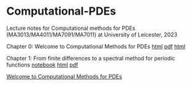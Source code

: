 # Computational-PDEs

Lecture notes for Computational methods for PDEs (MA3013/MA4011/MA7091/MA7011) at University of Leicester, 2023

Chapter 0: Welcome to Computational Methods for PDEs 
[html](output/Chapter0.html) [pdf](output/Chapter0.pdf) 
[html](https://htmlpreview.github.io/?https://github.com/MarcoFasondini/Computational-PDEs/blob/main/output/Chapter0.html)

Chapter 1: From finite differences to a spectral method for periodic functions 
[notebook](LectureNotes/Chapter1.ipynb) [html](output/Chapter1.html) [pdf](output/Chapter1.pdf) 

 [Welcome to Computational Methods for PDEs](https://nbviewer.org/github/MarcoFasondini/Computational-PDEs/blob/main/LectureNotes/Welcome_Computational_PDEs.ipynb)